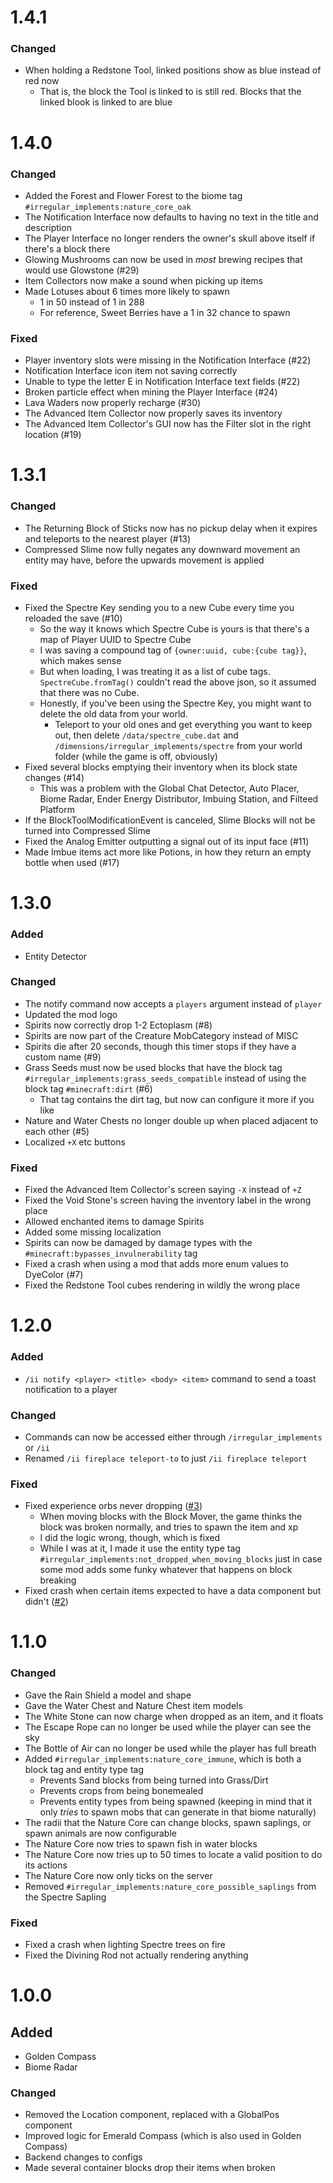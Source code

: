 # 1.4.1

### Changed

- When holding a Redstone Tool, linked positions show as blue instead of red now
  - That is, the block the Tool is linked to is still red. Blocks that the linked blook is linked to are blue

# 1.4.0

### Changed

- Added the Forest and Flower Forest to the biome tag `#irregular_implements:nature_core_oak`
- The Notification Interface now defaults to having no text in the title and description
- The Player Interface no longer renders the owner's skull above itself if there's a block there
- Glowing Mushrooms can now be used in _most_ brewing recipes that would use Glowstone (#29)
- Item Collectors now make a sound when picking up items
- Made Lotuses about 6 times more likely to spawn 
  - 1 in 50 instead of 1 in 288
  - For reference, Sweet Berries have a 1 in 32 chance to spawn

### Fixed

- Player inventory slots were missing in the Notification Interface (#22)
- Notification Interface icon item not saving correctly
- Unable to type the letter E in Notification Interface text fields (#22)
- Broken particle effect when mining the Player Interface (#24)
- Lava Waders now properly recharge (#30)
- The Advanced Item Collector now properly saves its inventory
- The Advanced Item Collector's GUI now has the Filter slot in the right location (#19)

# 1.3.1

### Changed

- The Returning Block of Sticks now has no pickup delay when it expires and teleports to the nearest player (#13)
- Compressed Slime now fully negates any downward movement an entity may have, before the upwards movement is applied

### Fixed

- Fixed the Spectre Key sending you to a new Cube every time you reloaded the save (#10)
	- So the way it knows which Spectre Cube is yours is that there's a map of Player UUID to Spectre Cube
	- I was saving a compound tag of `{owner:uuid, cube:{cube tag}}`, which makes sense
	- But when loading, I was treating it as a list of cube tags. `SpectreCube.fromTag()` couldn't read the above json, so it assumed that there was no Cube.
	- Honestly, if you've been using the Spectre Key, you might want to delete the old data from your world.
		- Teleport to your old ones and get everything you want to keep out, then delete `/data/spectre_cube.dat` and `/dimensions/irregular_implements/spectre` from your world folder (while the game is off, obviously)
- Fixed several blocks emptying their inventory when its block state changes (#14)
	- This was a problem with the Global Chat Detector, Auto Placer, Biome Radar, Ender Energy Distributor, Imbuing Station, and Filteed Platform
- If the BlockToolModificationEvent is canceled, Slime Blocks will not be turned into Compressed Slime
- Fixed the Analog Emitter outputting a signal out of its input face (#11)
- Made Imbue items act more like Potions, in how they return an empty bottle when used (#17)

# 1.3.0

### Added

- Entity Detector

### Changed

- The notify command now accepts a `players` argument instead of `player`
- Updated the mod logo
- Spirits now correctly drop 1-2 Ectoplasm (#8)
- Spirits are now part of the Creature MobCategory instead of MISC
- Spirits die after 20 seconds, though this timer stops if they have a custom name (#9)
- Grass Seeds must now be used blocks that have the block tag `#irregular_implements:grass_seeds_compatible` instead of using the block tag `#minecraft:dirt` (#6)
	- That tag contains the dirt tag, but now can configure it more if you like
- Nature and Water Chests no longer double up when placed adjacent to each other (#5)
- Localized `+X` etc buttons

### Fixed

- Fixed the Advanced Item Collector's screen saying `-X` instead of `+Z`
- Fixed the Void Stone's screen having the inventory label in the wrong place
- Allowed enchanted items to damage Spirits
- Added some missing localization
- Spirits can now be damaged by damage types with the `#minecraft:bypasses_invulnerability` tag
- Fixed a crash when using a mod that adds more enum values to DyeColor (#7)
- Fixed the Redstone Tool cubes rendering in wildly the wrong place

# 1.2.0

### Added

- `/ii notify <player> <title> <body> <item>` command to send a toast notification to a player

### Changed

- Commands can now be accessed either through `/irregular_implements` or `/ii`
- Renamed `/ii fireplace teleport-to` to just `/ii fireplace teleport`

### Fixed

- Fixed experience orbs never dropping ([#3](https://github.com/Berry-Club/Irregular-Implements/issues/3))
	- When moving blocks with the Block Mover, the game thinks the block was broken normally, and tries to spawn the item and xp
	- I did the logic wrong, though, which is fixed
	- While I was at it, I made it use the entity type tag `#irregular_implements:not_dropped_when_moving_blocks` just in case some mod adds some funky whatever that happens on block breaking
- Fixed crash when certain items expected to have a data component but didn't ([#2](https://github.com/Berry-Club/Irregular-Implements/issues/2))

# 1.1.0

### Changed

- Gave the Rain Shield a model and shape
- Gave the Water Chest and Nature Chest item models
- The White Stone can now charge when dropped as an item, and it floats
- The Escape Rope can no longer be used while the player can see the sky
- The Bottle of Air can no longer be used while the player has full breath
- Added `#irregular_implements:nature_core_immune`, which is both a block tag and entity type tag
	- Prevents Sand blocks from being turned into Grass/Dirt
	- Prevents crops from being bonemealed
	- Prevents entity types from being spawned (keeping in mind that it only *tries* to spawn mobs that can generate in that biome naturally)
- The radii that the Nature Core can change blocks, spawn saplings, or spawn animals are now configurable
- The Nature Core now tries to spawn fish in water blocks
- The Nature Core now tries up to 50 times to locate a valid position to do its actions
- The Nature Core now only ticks on the server
- Removed `#irregular_implements:nature_core_possible_saplings` from the Spectre Sapling

### Fixed

- Fixed a crash when lighting Spectre trees on fire
- Fixed the Divining Rod not actually rendering anything

# 1.0.0

## Added

- Golden Compass
- Biome Radar

### Changed

- Removed the Location component, replaced with a GlobalPos component
- Improved logic for Emerald Compass (which is also used in Golden Compass)
- Backend changes to configs
- Made several container blocks drop their items when broken
